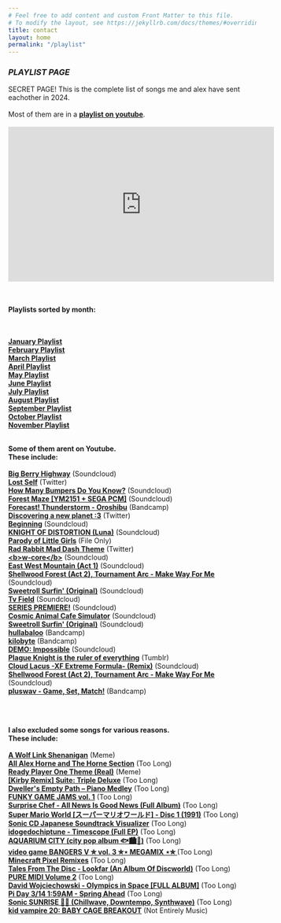 ```yaml
---
# Feel free to add content and custom Front Matter to this file.
# To modify the layout, see https://jekyllrb.com/docs/themes/#overriding-theme-defaults
title: contact
layout: home
permalink: "/playlist"
---
```





### *PLAYLIST PAGE*




<div class="changelater">
     SECRET PAGE! This is the complete list of songs me and alex have sent eachother in 2024.
      <br><br>
      Most of them are in a <a href="https://youtube.com/playlist?list=PLAKmuGFhUrBW4XiebFuilFhJXvuqStYJx&si=MyeLf709VbC3HxC7"><b>playlist on youtube</b><a></a>.
      <br><br>
<div class="photo">
<div class="img"><iframe width="540" height="315" src="https://www.youtube.com/embed/videoseries?si=huf-drybA6ZeAZHG&amp;list=PLAKmuGFhUrBW4XiebFuilFhJXvuqStYJx" title="YouTube video player" frameborder="0" allow="accelerometer; autoplay; clipboard-write; encrypted-media; gyroscope; picture-in-picture; web-share" allowfullscreen></iframe>
  </div>
     
  </div>
      <br><br>

 <b>Playlists sorted by month:</b>

<br>
<br> <a href="https://www.youtube.com/playlist?list=PLAKmuGFhUrBULDIpt1cfx8qeMNO0Wq53Y"><b>January Playlist</b><a></a> 
<br> <a href="https://www.youtube.com/playlist?list=PLAKmuGFhUrBVngmO_ByAxxoPo_BBWwBLN"><b>February Playlist</b><a></a> 
<br> <a href="https://www.youtube.com/playlist?list=PLAKmuGFhUrBWKrLDRcxsV13SxIFrhBdeJ"><b>March Playlist</b><a></a> 
<br> <a href="https://www.youtube.com/playlist?list=PLAKmuGFhUrBWxNmZkzSVQZmBZpHRGrrki"><b>April Playlist</b><a></a> 
<br> <a href="https://www.youtube.com/playlist?list=PLAKmuGFhUrBUEDDGyPUid7aDJ17N5H-Kq"><b>May Playlist</b><a></a> 
<br> <a href="https://www.youtube.com/playlist?list=PLAKmuGFhUrBXlGEi7D3UsQAuN95t6qggq"><b>June Playlist</b><a></a> 
<br> <a href="https://www.youtube.com/playlist?list=PLAKmuGFhUrBVU1XPbeXeFy5dEuNhCXOjF"><b>July Playlist</b><a></a> 
<br> <a href="https://www.youtube.com/playlist?list=PLAKmuGFhUrBUeNYV4fm9b9HaZKJ99qHUC"><b>August Playlist</b><a></a> 
<br> <a href="https://youtube.com/playlist?list=PLAKmuGFhUrBXu0egf6mYhOxjk9pJSXQ6x&si=wfIIasHd7E8RDDS7"><b>September Playlist</b><a></a>
<br> <a href="https://www.youtube.com/playlist?list=PLAKmuGFhUrBX_mSxXuJiWUrCtAObRMm-i"><b>October Playlist</b><a></a>
<br> <a href="https://youtube.com/playlist?list=PLAKmuGFhUrBUDXaQ5jbYkyO3jLekS1e8Y&si=aJJhaGaJzO4KLx8t"><b>November Playlist</b><a></a>
<br>
<br>
      
<b>Some of them arent on Youtube. <br>These include:</b>
      <br>
<br> <a href="https://soundcloud.com/me-and-my-kidney/big-berry-highway"><b>Big Berry Highway</b><a></a> (Soundcloud)
      <br> <a href="https://twitter.com/_redngreen_/status/1742623042814054907"><b>Lost Self</b><a></a> (Twitter)
<br> <a href="https://soundcloud.com/dr-fansong-thing/sets/how-many-bumpers-do-you-know?si=370e48a4db754241af63f4ca5d08a0fd&utm_source=clipboard&utm_medium=text&utm_campaign=social_sharing"><b>How Many Bumpers Do You Know?</b><a></a> (Soundcloud)
<br> <a href="https://soundcloud.com/fm_am4n/forest-maze-ym2151-sega-pcm"><b>Forest Maze [YM2151 + SEGA PCM]</b><a></a> (Soundcloud)
      <br> <a href="https://oroshibu.bandcamp.com/track/forecast-thunderstorm-oroshibu"><b>Forecast! Thunderstorm - Oroshibu</b><a></a> (Bandcamp)
      <br> <a href="https://twitter.com/ViktorKraus2/status/1783158096786833714"><b>Discovering a new planet :3</b><a></a> (Twitter)
      <br> <a href="https://soundcloud.com/cheltarune/beginning?si=0af2cf26a82545f4a44e4ba3343ac55c&utm_source=clipboard&utm_medium=text&utm_campaign=social_sharing"><b>Beginning</b><a></a> (Soundcloud)
      <br> <a href="https://soundcloud.com/saurdino420/knight-of-distortion-luna"><b>KNIGHT OF DISTORTION (Luna)</b><a></a> (Soundcloud)
      <br> <a href="https://cdn.discordapp.com/attachments/1010947142728290415/1248420225951600660/Little_Squidward.mp4?ex=6683e630&is=668294b0&hm=d1cf60cb36e7be02e6d85acb86a96859b0dc7255a5dcf849f68819b0f43e58ed&"><b>Parody of Little Girls</b><a></a> (File Only)
      <br> <a href="https://x.com/ComposerEvans/status/1707805991088062928"><b>Rad Rabbit Mad Dash Theme</b><a></a> (Twitter)
      <br> <a href="https://soundcloud.com/user-508229127/bw-coreb"><b>&lt;b&gt;w-core&lt;/b&gt;</b><a></a> (Soundcloud)
      <br> <a href="https://soundcloud.com/mason-lieberman-1/4-east-west-mountain-act-1?in=mason-lieberman-1/sets/selections-from-the-ost-of-renaine"><b>East West Mountain (Act 1)</b><a></a> (Soundcloud)
      <br> <a href="https://soundcloud.com/mason-lieberman-1/2-shellwood-forest-act-2?in=mason-lieberman-1/sets/selections-from-the-ost-of-renaine"><b>
Shellwood Forest (Act 2), Tournament Arc - Make Way For Me </b><a></a> (Soundcloud)
      <br> <a href="https://soundcloud.com/v0xphi/sweetroll-surfin-original"><b>Sweetroll Surfin' (Original)</b><a></a> (Soundcloud)
      <br> <a href="https://soundcloud.com/etaoinshrdlu1997/tv-field?si=de6c37891cf04807adef4395c254c170&utm_source=clipboard&utm_medium=text&utm_campaign=social_sharing"><b>Tv Field</b><a></a> (Soundcloud)
      <br> <a href="https://soundcloud.com/deltarune-d-d/series-premiere?si=c55a0a67b6224e21a9644eb020afb67e&utm_source=clipboard&utm_medium=text&utm_campaign=social_sharing"><b>SERIES PREMIERE!</b><a></a> (Soundcloud)
      <br> <a href="https://soundcloud.com/cubenoy22/cosmic-animal-cafe-simulator"><b>Cosmic Animal Cafe Simulator</b><a></a> (Soundcloud)
      <br> <a href="https://soundcloud.com/v0xphi/sweetroll-surfin-original"><b>Sweetroll Surfin' (Original)</b><a></a> (Soundcloud)
      <br> <a href="https://mistajub.bandcamp.com/track/hullabaloo"><b>hullabaloo</b><a></a> (Bandcamp)
      <br> <a href="https://mistajub.bandcamp.com/track/kilobyte"><b>kilobyte</b><a></a> (Bandcamp)
      <br> <a href="https://soundcloud.com/user-796063187/demo-impossible"><b>DEMO: Impossible</b><a></a> (Soundcloud)
      <br> <a href="https://www.tumblr.com/googieplague/764816598895935488/plague-knight-is-the-ruler-of-everything?source=share"><b>Plague Knight is the ruler of everything</b><a></a> (Tumblr)
      <br> <a href="https://soundcloud.com/kirbcicle/cloud-lacus-xf-extreme-formula-remix?si=c2484e96a9db4a2684654e409e482968&utm_source=clipboard&utm_medium=text&utm_campaign=social_sharing"><b>Cloud Lacus -XF Extreme Formula- (Remix)</b><a></a> (Soundcloud)
      <br> <a href="https://soundcloud.com/mason-lieberman-1/2-shellwood-forest-act-2?in=mason-lieberman-1/sets/selections-from-the-ost-of-renaine"><b>
Shellwood Forest (Act 2), Tournament Arc - Make Way For Me </b><a></a> (Soundcloud)
      <br> <a href="https://radicaldreamland.bandcamp.com/track/game-set-match"><b>pluswav - Game, Set, Match!</b><a></a> (Bandcamp)


<br><br> 
 
  <b>I also excluded some songs for various reasons. <br>
  These include: <br></b>
  <br> <a href="https://www.youtube.com/watch?v=G4IYRn-g8j0"><b>A Wolf Link Shenanigan</b><a></a> (Meme)
  <br> <a href="https://www.youtube.com/watch?app=desktop&v=zpZllyRBYw8&t"><b>All Alex Horne and The Horne Section</b><a></a> (Too Long)
  <br> <a href="https://www.tumblr.com/bigsphinxofquartz/171615097826/source"><b>Ready Player One Theme (Real)</b><a></a> (Meme)
  <br> <a href="https://www.youtube.com/watch?v=cX3rfLOa6mg"><b>[Kirby Remix] Suite: Triple Deluxe</b><a></a> (Too Long)
  <br> <a href="https://www.youtube.com/watch?v=1Dv84tENDc8"><b>Dweller's Empty Path – Piano Medley</b><a></a> (Too Long)
      <br> <a href="https://www.youtube.com/watch?v=NpOxjlDoszQ"><b>FUNKY GAME JAMS vol. 1</b><a></a> (Too Long)
  <br> <a href="https://www.youtube.com/watch?v=e6tQoKMNN9Y"><b>Surprise Chef - All News Is Good News (Full Album)</b><a></a> (Too Long)
  <br> <a href="https://www.youtube.com/watch?v=eroez0oUonA&t"><b>Super Mario World [スーパーマリオワールド] - Disc 1 (1991)</b><a></a> (Too Long)
  <br> <a href="https://www.youtube.com/watch?v=3i685OvEaGE"><b>Sonic CD Japanese Soundtrack Visualizer</b><a></a> (Too Long)
  <br> <a href="https://www.youtube.com/watch?v=fKGrMu-A0Go"><b>idogedochiptune - Timescope (Full EP)</b><a></a> (Too Long)
  <br> <a href="https://www.youtube.com/watch?v=1276X7Q-vCA"><b>AQUARIUM CITY (city pop album 🐟🏙️🎸)</b><a></a> (Too Long)
  <br> <a href="https://www.youtube.com/watch?v=yRKAcYptAvk"><b>video game BANGERS V ✮ vol. 3 ✮⋆ MEGAMIX ⋆✮ </b><a></a> (Too Long)
  <br> <a href="https://www.youtube.com/watch?v=Jj74tRQuC9w"><b>Minecraft Pixel Remixes</b><a></a> (Too Long)
  <br> <a href="hhttps://www.youtube.com/watch?v=K1s5ZiugiZM&list=PLxQAFogMh4GW37VdcIqJua4O_qIk5gJwY&index=5"><b>Tales From The Disc - Lookfar (An Album Of Discworld)</b><a></a> (Too Long)
  <br> <a href="https://tbkgao.bandcamp.com/album/pure-midi-volume-2"><b>PURE MIDI Volume 2</b><a></a> (Too Long)
  <br> <a href="https://www.youtube.com/watch?v=6uNkTqNSulY&t=129s"><b>David Wojciechowski - Olympics in Space [FULL ALBUM]</b><a></a> (Too Long)
  <br> <a href="https://www.youtube.com/watch?app=desktop&v=AHrth9lOfzo&t=17s"><b>Pi Day 3/14 1:59AM - Spring Ahead</b><a></a> (Too Long)
  <br> <a href="https://www.youtube.com/watch?v=EufwZ_DdDDw&t=954s"><b>Sonic SUNRISE 🌺🌴 (Chillwave, Downtempo, Synthwave)</b><a></a> (Too Long)
  <br> <a href="https://www.youtube.com/watch?v=dPwneh-fr9A"><b>kid vampire 20: BABY CAGE BREAKOUT</b><a></a> (Not Entirely Music)



  <br> <br><br>
